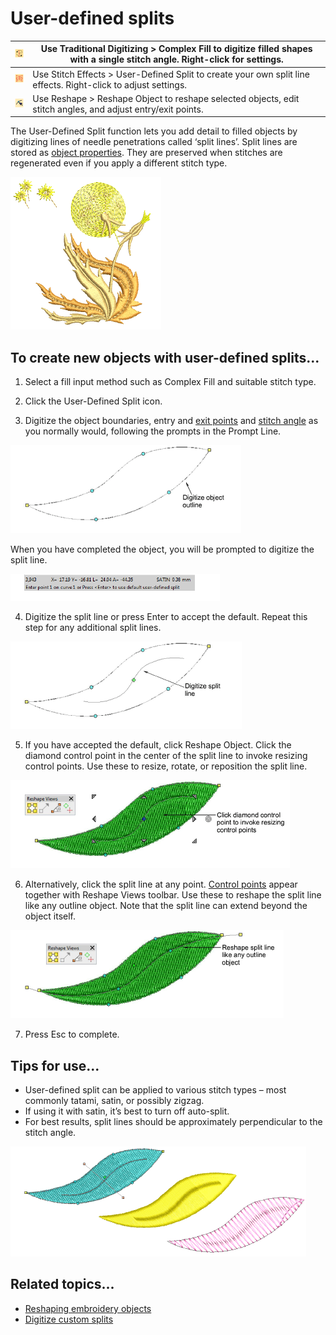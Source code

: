 # User-defined splits

| ![ComplexFill.png](assets/ComplexFill.png)           | Use Traditional Digitizing > Complex Fill to digitize filled shapes with a single stitch angle. Right-click for settings. |
| ---------------------------------------------------- | ------------------------------------------------------------------------------------------------------------------------- |
| ![UserDefinedSplit.png](assets/UserDefinedSplit.png) | Use Stitch Effects > User-Defined Split to create your own split line effects. Right-click to adjust settings.            |
| ![ReshapeObject.png](assets/ReshapeObject.png)       | Use Reshape > Reshape Object to reshape selected objects, edit stitch angles, and adjust entry/exit points.               |

The User-Defined Split function lets you add detail to filled objects by digitizing lines of needle penetrations called ‘split lines’. Split lines are stored as [object properties](../../glossary/glossary). They are preserved when stitches are regenerated even if you apply a different stitch type.

![UserDefinedSplitSample2.png](assets/UserDefinedSplitSample2.png)

## To create new objects with user-defined splits...

1. Select a fill input method such as Complex Fill and suitable stitch type.

2. Click the User-Defined Split icon.

3. Digitize the object boundaries, entry and [exit points](../../glossary/glossary) and [stitch angle](../../glossary/glossary) as you normally would, following the prompts in the Prompt Line.

![UserDefinedSplit1.png](assets/UserDefinedSplit1.png)

When you have completed the object, you will be prompted to digitize the split line.

![PromptLineUserDefinedSplit.png](assets/PromptLineUserDefinedSplit.png)

4. Digitize the split line or press Enter to accept the default. Repeat this step for any additional split lines.

![UserDefinedSplit2.png](assets/UserDefinedSplit2.png)

5. If you have accepted the default, click Reshape Object. Click the diamond control point in the center of the split line to invoke resizing control points. Use these to resize, rotate, or reposition the split line.

![UserDefinedSplit4.png](assets/UserDefinedSplit4.png)

6. Alternatively, click the split line at any point. [Control points](../../glossary/glossary) appear together with Reshape Views toolbar. Use these to reshape the split line like any outline object. Note that the split line can extend beyond the object itself.

![UserDefinedSplit3.png](assets/UserDefinedSplit3.png)

7. Press Esc to complete.

## Tips for use...

- User-defined split can be applied to various stitch types – most commonly tatami, satin, or possibly zigzag.
- If using it with satin, it’s best to turn off auto-split.
- For best results, split lines should be approximately perpendicular to the stitch angle.

![UserDefinedSplit5.png](assets/UserDefinedSplit5.png)

## Related topics...

- [Reshaping embroidery objects](../../Modifying/reshape/Reshaping_embroidery_objects)
- [Digitize custom splits](Digitize_custom_splits)
